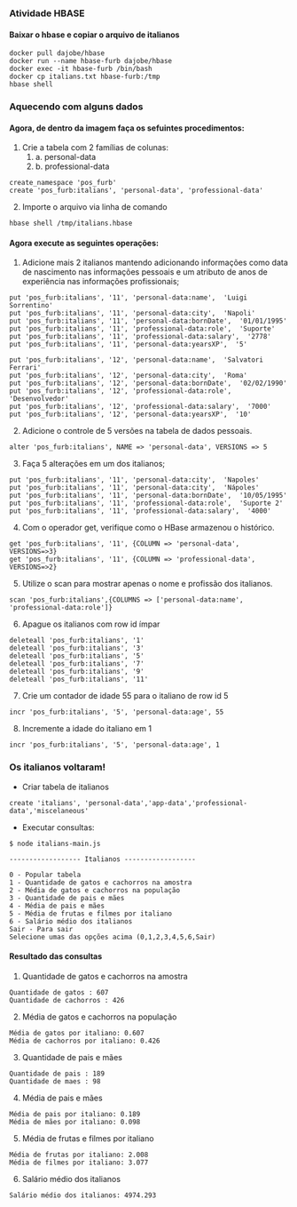### Atividade HBASE

#### Baixar o hbase e copiar o arquivo de italianos

```
docker pull dajobe/hbase
docker run --name hbase-furb dajobe/hbase
docker exec -it hbase-furb /bin/bash
docker cp italians.txt hbase-furb:/tmp
hbase shell
```

### Aquecendo com alguns dados

#### Agora, de dentro da imagem faça os sefuintes procedimentos:
1. Crie a tabela com 2 famílias de colunas:
   1.  a. personal-data
   2.  b. professional-data
```
create_namespace 'pos_furb'
create 'pos_furb:italians', 'personal-data', 'professional-data'
```
2. Importe o arquivo via linha de comando
```
hbase shell /tmp/italians.hbase
```

#### Agora execute as seguintes operações:
1. Adicione mais 2 italianos mantendo adicionando informações como data
de nascimento nas informações pessoais e um atributo de anos de
experiência nas informações profissionais;
```
put 'pos_furb:italians', '11', 'personal-data:name',  'Luigi Sorrentino'
put 'pos_furb:italians', '11', 'personal-data:city',  'Napoli'
put 'pos_furb:italians', '11', 'personal-data:bornDate',  '01/01/1995'
put 'pos_furb:italians', '11', 'professional-data:role',  'Suporte'
put 'pos_furb:italians', '11', 'professional-data:salary',  '2778'
put 'pos_furb:italians', '11', 'personal-data:yearsXP',  '5'

put 'pos_furb:italians', '12', 'personal-data:name',  'Salvatori Ferrari'
put 'pos_furb:italians', '12', 'personal-data:city',  'Roma'
put 'pos_furb:italians', '12', 'personal-data:bornDate',  '02/02/1990'
put 'pos_furb:italians', '12', 'professional-data:role',  'Desenvolvedor'
put 'pos_furb:italians', '12', 'professional-data:salary',  '7000'
put 'pos_furb:italians', '12', 'personal-data:yearsXP',  '10'

```
2. Adicione o controle de 5 versões na tabela de dados pessoais.
```
alter 'pos_furb:italians', NAME => 'personal-data', VERSIONS => 5
```
3. Faça 5 alterações em um dos italianos;
```
put 'pos_furb:italians', '11', 'personal-data:city',  'Napoles'
put 'pos_furb:italians', '11', 'personal-data:city',  'Nápoles'
put 'pos_furb:italians', '11', 'personal-data:bornDate',  '10/05/1995'
put 'pos_furb:italians', '11', 'professional-data:role',  'Suporte 2'
put 'pos_furb:italians', '11', 'professional-data:salary',  '4000'
```
4. Com o operador get, verifique como o HBase armazenou o histórico.
```
get 'pos_furb:italians', '11', {COLUMN => 'personal-data', VERSIONS=>3}
get 'pos_furb:italians', '11', {COLUMN => 'professional-data', VERSIONS=>2}
```
5. Utilize o scan para mostrar apenas o nome e profissão dos italianos.
```
scan 'pos_furb:italians',{COLUMNS => ['personal-data:name', 'professional-data:role']}
```
6. Apague os italianos com row id ímpar
```
deleteall 'pos_furb:italians', '1'
deleteall 'pos_furb:italians', '3'
deleteall 'pos_furb:italians', '5'
deleteall 'pos_furb:italians', '7'
deleteall 'pos_furb:italians', '9'
deleteall 'pos_furb:italians', '11'
```
7. Crie um contador de idade 55 para o italiano de row id 5
```
incr 'pos_furb:italians', '5', 'personal-data:age', 55
```
8. Incremente a idade do italiano em 1
```
incr 'pos_furb:italians', '5', 'personal-data:age', 1
```

### Os italianos voltaram!

- Criar tabela de italianos
```
create 'italians', 'personal-data','app-data','professional-data','miscelaneous'
```

- Executar consultas:
``` shell
$ node italians-main.js

------------------ Italianos ------------------

0 - Popular tabela
1 - Quantidade de gatos e cachorros na amostra
2 - Média de gatos e cachorros na população
3 - Quantidade de pais e mães
4 - Média de pais e mães
5 - Média de frutas e filmes por italiano
6 - Salário médio dos italianos
Sair - Para sair
Selecione umas das opções acima (0,1,2,3,4,5,6,Sair)
```

#### Resultado das consultas

1. Quantidade de gatos e cachorros na amostra
```
Quantidade de gatos : 607
Quantidade de cachorros : 426
```
2. Média de gatos e cachorros na população
```
Média de gatos por italiano: 0.607
Média de cachorros por italiano: 0.426
```
3. Quantidade de pais e mães
```
Quantidade de pais : 189
Quantidade de maes : 98
```
4. Média de pais e mães
```
Média de pais por italiano: 0.189
Média de mães por italiano: 0.098
```
5. Média de frutas e filmes por italiano
```
Média de frutas por italiano: 2.008
Média de filmes por italiano: 3.077
```
6. Salário médio dos italianos
```
Salário médio dos italianos: 4974.293
```
